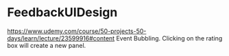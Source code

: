 # FeedbackUIDesign
https://www.udemy.com/course/50-projects-50-days/learn/lecture/23599916#content
Event Bubbling. Clicking on the rating box will create a new panel.
